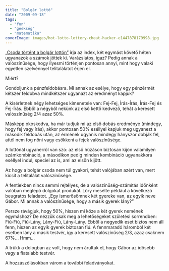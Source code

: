 ```yaml
---
title: "Bolgár lottó"
date: "2009-09-18"
tags: 
  - "fun"
  - "geekség"
  - "matematika"
coverImage: images/hot-lotto-lottery-cheat-hacker-e1447878179998.jpg
---
```


[„Csoda történt a bolgár lottón”](http://index.hu/tudomany/2009/09/18/csoda_tortent_a_bolgar_lotton/) írja az index, két egymást követő héten ugyanazok a számok jöttek ki. Varázslatos, igaz? Pedig annak a valószínűsége, hogy ilyesmi történjen pontosan annyi, mint hogy valaki egyetlen szelvénnyel telitalálatot érjen el.

Miért?

Gondoljunk a pénzfeldobásra. Mi annak az esélye, hogy egy pénzérmét kétszer feldobva mindkétszer ugyanazt az eredményt kapjuk?

A kísérletnek négy lehetséges kimenetele van: Fej-Fej, Írás-Írás, Írás-Fej és Fej-Írás. Ebből a négyből nekünk az első kettő kedvező, tehát a keresett valószínűség 2/4 azaz 50%.

Másképp okoskodva, ha már tudjuk mi az első dobás eredménye (mindegy, hogy fej vagy írás), akkor pontosan 50% eséllyel kapjuk meg ugyanezt a második feldobás után, az érmének ugyanis mindegy hányszor dobják fel, attól nem fog nőni vagy csökkeni a fejek valószínűsége.

A lottónál ugyanerről van szó: az első húzáson biztosan kijön valamilyen számkombináció, a másodikon pedig minden kombináció ugyanakkora eséllyel indul, speciel az is, ami az elsőn kijött.

Az hogy a bolgár csoda nem túl gyakori, tehát valójában azért van, mert kicsit a telitalálat valószínűsége.

A fentiekben nincs semmi rejtélyes, de a valószínűség-számítás időnként valóban meglepő dolgokat produkál. Lőry mesélte például a következő beugratós feladatot. „Egy ismerősömnek két gyereke van, az egyik neve Gábor. Mi annak a valószínűsége, hogy a másik gyerek lány?”

Persze rávágjuk, hogy 50%, hiszen mi köze a két gyerek nemének egymáshoz? De nézzük csak meg a lehetőségeket születési sorrendben: Fiú-Fiú, Fiú-Lány, Lány-Fiú, Lány-Lány. Ebből a negyedik eset biztos nem áll fenn, hiszen az egyik gyerek biztosan fiú. A fennmaradó háromból két esetben lány a másik testvér, így a keresett valószínűség 2/3, azaz csaknem 67%... Hmm...

A trükk a dologban az volt, hogy nem árultuk el, hogy Gábor az idősebb vagy a fiatalabb testvér.

A hozzászólásokban várom a további feladványokat.
